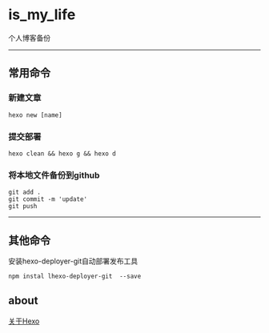 # is_my_life

个人博客备份

---
##  常用命令
### 新建文章  
```
hexo new [name]
```
### 提交部署 
```
hexo clean && hexo g && hexo d
```
### 将本地文件备份到github
```
git add .
git commit -m 'update'
git push
```

---
##  其他命令
安装hexo-deployer-git自动部署发布工具
```
npm instal lhexo-deployer-git  --save
```
##  about
[关于Hexo](https://hexo.io/zh-cn/docs/)














